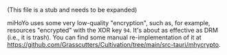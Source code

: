 (This file is a stub and needs to be expanded)

miHoYo uses some very low-quality "encryption", such as, for example, resources "encrypted" with the XOR key `94`. It's about as effective as DRM (i.e., it is trash). You can find some manual re-implementation of it at https://github.com/Grasscutters/Cultivation/tree/main/src-tauri/mhycrypto.